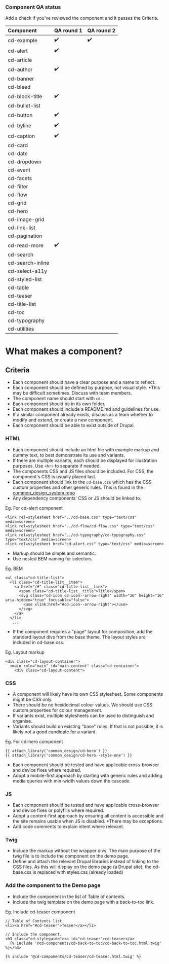### Component QA status

Add a check if you've reviewed the component and it passes the Criteria.

| Component           | QA round 1          | QA round 2          |
| :------------------ | :------------------ | :------------------ |
| cd-example          | :heavy_check_mark:  | :heavy_check_mark:  |
| cd-alert            | :heavy_check_mark:  |                     |
| cd-article          |                     |                     |
| cd-author           | :heavy_check_mark:  |                     |
| cd-banner           |                     |                     |
| cd-bleed            |                     |                     |
| cd-block-title      | :heavy_check_mark:  |                     |
| cd-bullet-list      |                     |                     |
| cd-button           | :heavy_check_mark:  |                     |
| cd-byline           | :heavy_check_mark:  |                     |
| cd-caption          | :heavy_check_mark:  |                     |
| cd-card             |                     |                     |
| cd-date             |                     |                     |
| cd-dropdown         |                     |                     |
| cd-event            |                     |                     |
| cd-facets           |                     |                     |
| cd-filter           |                     |                     |
| cd-flow             |                     |                     |
| cd-grid             |                     |                     |
| cd-hero             |                     |                     |
| cd-image-grid       |                     |                     |
| cd-link-list        |                     |                     |
| cd-pagination       |                     |                     |
| cd-read-more        | :heavy_check_mark:  |                     |
| cd-search           |                     |                     |
| cd-search-inline    |                     |                     |
| cd-select-a11y      |                     |                     |
| cd-styled-list      |                     |                     |
| cd-table            |                     |                     |
| cd-teaser           |                     |                     |
| cd-title-list       |                     |                     |
| cd-toc              |                     |                     |
| cd-typography       |                     |                     |
| cd-utilities        |                     |                     |
 


# What makes a component?

## Criteria
- Each component should have a clear purpose and a name to reflect.
- Each component should be defined by purpose, not visual style. *This may be difficult sometimes. Discuss with team members.
- The component name should start with `cd-`.
- Each component should be in its own folder.
- Each component should include a README.md and guidelines for use.
- If a similar component already exists, discuss as a team whether to modify and extend, or create a new component.
- Each component should be able to exist outside of Drupal.

### HTML
- Each component should include an html file with example markup and dummy text, to best demonstrate its use and variants.
- If there are multiple variants, each should be displayed for illustration purposes. Use `<hr>` to separate if needed.
- The components CSS and JS files should be included. For CSS, the component's CSS is usually placed last.
- Each component should link to the `cd-base.css` which has the CSS custom properties and other generic rules. 
This is found in the [common_design_system repo](https://github.com/UN-OCHA/common_design_system/blob/master/cd-base.css)
- Any dependency components' CSS or JS should be linked to.

Eg. For cd-alert component
```
<link rel=stylesheet href="../cd-base.css" type="text/css" media=screen>
<link rel=stylesheet href="../cd-flow/cd-flow.css" type="text/css" media=screen>
<link rel=stylesheet href="../cd-typography/cd-typography.css" type="text/css" media=screen>
<link rel=stylesheet href="cd-alert.css" type="text/css" media=screen>
```
- Markup should be simple and semantic.
- Use nested BEM naming for selectors.

Eg. BEM
```
<ul class="cd-title-list">
  <li class="cd-title-list__item">
    <a href="/#" class="cd-title-list__link">
      <span class="cd-title-list__title">Title</span>
      <svg class="cd-icon cd-icon--arrow-right" width="16" height="16" aria-hidden="true" focusable="false">
        <use xlink:href="#cd-icon--arrow-right"></use>
      </svg>
    </a>
  </li>
   ...
```
- If the component requires a "page" layout for composition, add the standard layout divs from the base theme. 
The layout styles are included in cd-base.css.

Eg. Layout markup
```
<div class="cd-layout-container">
  <main role="main" id="main-content" class="cd-container">
    <div class="cd-layout-content">
```

### CSS
- A component will likely have its own CSS stylesheet. Some components might be CSS only.
- There should be no hexidecimal colour values. We should use CSS custom properties for colour management.
- If variants exist, multiple stylesheets can be used to distinguish and organise.
- Variants should build on existing "base" rules. If that is not possible, it is likely not a good candidate for a variant.

Eg. For cd-hero component
```
{{ attach_library('common_design/cd-hero') }}
{{ attach_library('common_design/cd-hero--style-one') }}
```
- Each component should be tested and have applicable cross-browser and device fixes where required.
- Adopt a mobile-first approach by starting with generic rules and adding media queries with min-width values down the cascade.

### JS
- Each component should be tested and have applicable cross-browser and device fixes or polyfills where required.
- Adopt a content-first approach by ensuring all content is accessible and the site remains usable when JS is disabled.
*There may be exceptions.
- Add code comments to explain intent where relevant.


### Twig
- Include the markup without the wrapper divs. The main purpose of the twig file is to include the component on the demo page.
- Define and attach the relevant Drupal libraries instead of linking to the CSS files. 
As this will display on the demo page (a Drupal site), the cd-base.css is replaced with styles.css (already loaded)

### Add the component to the Demo page
- Include the component in the list of Table of contents.
- Include the twig template on the demo page with a back-to-toc link.

Eg. Include cd-teaser component
```
// Table of Contents list.
<li><a href="#cd-teaser">Teaser</a></li>

// Include the component.
<h3 class="cd-styleguide"><a id="cd-teaser">cd-teaser</a>
  {% include '@cd-components/cd-back-to-toc/cd-back-to-toc.html.twig' %}</h3>

{% include '@cd-components/cd-teaser/cd-teaser.html.twig' %}
```
